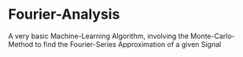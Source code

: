 # Fourier-Analysis

A very basic Machine-Learning Algorithm, involving the Monte-Carlo-Method to find the Fourier-Series Approximation of a given Signal

